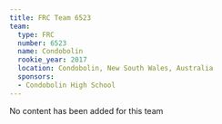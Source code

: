 ```yaml
---
title: FRC Team 6523
team:
  type: FRC
  number: 6523
  name: Condobolin
  rookie_year: 2017
  location: Condobolin, New South Wales, Australia
  sponsors:
  - Condobolin High School
---
```


No content has been added for this team